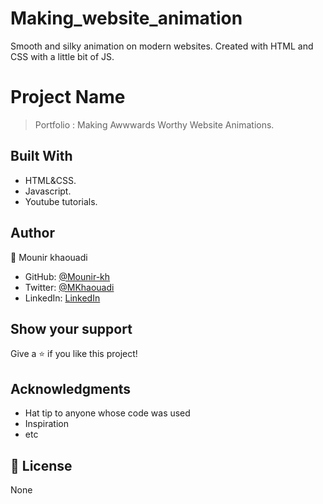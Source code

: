 # Making_website_animation
Smooth and silky  animation on modern websites. Created with HTML and CSS with a little bit of JS.

# Project Name

> Portfolio : Making Awwwards Worthy Website Animations.


## Built With

- HTML&CSS.
- Javascript.
- Youtube tutorials.



## Author

👤 Mounir khaouadi

- GitHub: [@Mounir-kh](https://github.com/Mounir-kh)
- Twitter: [@MKhaouadi](https://twitter.com/MKhaouadi)
- LinkedIn: [LinkedIn](https://www.linkedin.com/in/mounir-khaouadi-753918102/)

## Show your support

Give a ⭐️ if you like this project!

## Acknowledgments

- Hat tip to anyone whose code was used
- Inspiration
- etc

## 📝 License

None
